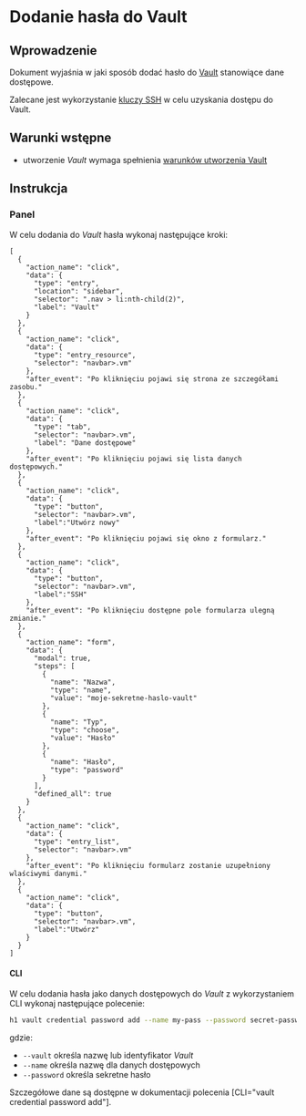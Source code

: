 # Dodanie hasła do Vault

## Wprowadzenie

Dokument wyjaśnia w jaki sposób dodać hasło do [Vault](/resource/storage/vault.md) stanowiące dane dostępowe.

Zalecane jest wykorzystanie [kluczy SSH](add-ssh-key.md) w celu uzyskania dostępu do Vault.

## Warunki wstępne

* utworzenie *Vault* wymaga spełnienia [warunków utworzenia Vault](/resource/storage/vault.md#utworzenie)

## Instrukcja

### Panel

W celu dodania do *Vault* hasła wykonaj następujące kroki:

```guide
[
  {
    "action_name": "click",
    "data": {
      "type": "entry",
      "location": "sidebar",
      "selector": ".nav > li:nth-child(2)",
      "label": "Vault"
    }
  },
  {
    "action_name": "click",
    "data": {
      "type": "entry_resource",
      "selector": "navbar>.vm"
    },
    "after_event": "Po kliknięciu pojawi się strona ze szczegółami zasobu."
  },
  {
    "action_name": "click",
    "data": {
      "type": "tab",
      "selector": "navbar>.vm",
      "label": "Dane dostępowe"
    },
    "after_event": "Po kliknięciu pojawi się lista danych dostępowych."
  },
  {
    "action_name": "click",
    "data": {
      "type": "button",
      "selector": "navbar>.vm",
      "label":"Utwórz nowy"
    },
    "after_event": "Po kliknięciu pojawi się okno z formularz."
  },
  {
    "action_name": "click",
    "data": {
      "type": "button",
      "selector": "navbar>.vm",
      "label":"SSH"
    },
    "after_event": "Po kliknięciu dostępne pole formularza ulegną zmianie."
  },
  {
    "action_name": "form",
    "data": {
      "modal": true,
      "steps": [
        {
          "name": "Nazwa",
          "type": "name",
          "value": "moje-sekretne-haslo-vault"
        },
        {
          "name": "Typ",
          "type": "choose",
          "value": "Hasło"
        },
        {
          "name": "Hasło",
          "type": "password"
        }
      ],
      "defined_all": true
    }
  },
  {
    "action_name": "click",
    "data": {
      "type": "entry_list",
      "selector": "navbar>.vm"
    },
    "after_event": "Po kliknięciu formularz zostanie uzupełniony wlaściwymi danymi."
  },
  {
    "action_name": "click",
    "data": {
      "type": "button",
      "selector": "navbar>.vm",
      "label":"Utwórz"
    }
  }    
]
```

#### CLI

W celu dodania hasła jako danych dostępowych do *Vault* z wykorzystaniem CLI wykonaj następujące polecenie:

```bash
h1 vault credential password add --name my-pass --password secret-password --vault my-vault
```

gdzie:

 * ```--vault``` określa nazwę lub identyfikator *Vault*
 * ```--name``` określa nazwę dla danych dostępowych
 * ```--password``` określa sekretne hasło
 
Szczegółowe dane są dostępne w dokumentacji polecenia [CLI="vault credential password add"].